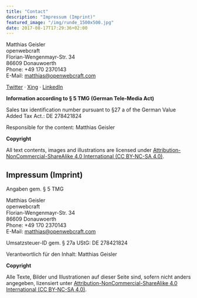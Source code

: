 ```yaml
---
title: "Contact"
description: "Impressum (Imprint)"
featured_image: "/img/runde_1500x500.jpg"
date: 2017-08-17T17:29:36+02:00
---
```


Matthias Geisler<br>
openwebcraft<br>
Florian-Wengenmayr-Str. 34<br>
86609 Donauwoerth<br>
Phone: +49 170 2370143<br>
E-Mail: [matthias@openwebcraft.com](mailto:matthias@openwebcraft.com)

[Twitter](https://twitter.com/matthiasgeisler) · [Xing](https://www.xing.com/profiles/Matthias_Geisler) · [LinkedIn](http://de.linkedin.com/in/matthiasgeisler/)

**Information according to § 5 TMG (German Tele-Media Act)**

Sales tax identification number pursuant to §27 a of the German Value Added Tax Act.: DE 278421824

Responsible for the content: Matthias Geisler

**Copyright**

All text contents, images and illustrations are licensed under [Attribution-NonCommercial-ShareAlike 4.0 International (CC BY-NC-SA 4.0)](http://creativecommons.org/licenses/by-nc-sa/4.0/).

## Impressum (Imprint)

Angaben gem. § 5 TMG

Matthias Geisler<br>
openwebcraft<br>
Florian-Wengenmayr-Str. 34<br>
86609 Donauwoerth<br>
Phone: +49 170 2370143<br>
E-Mail: [matthias@openwebcraft.com](mailto:matthias@openwebcraft.com)

Umsatzsteuer-ID gem. § 27a UStG: DE 278421824

Verantwortlich für den Inhalt: Matthias Geisler

**Copyright**

Alle Texte, Bilder und Illustrationen auf dieser Seite sind, sofern nicht anders angegeben, lizensiert unter [Attribution-NonCommercial-ShareAlike 4.0 International (CC BY-NC-SA 4.0)](http://creativecommons.org/licenses/by-nc-sa/4.0/).
